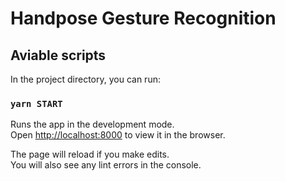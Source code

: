 # Handpose Gesture Recognition

## Aviable scripts

In the project directory, you can run:

### `yarn START`

Runs the app in the development mode.<br />
Open [http://localhost:8000](http://localhost:8000) to view it in the browser.

The page will reload if you make edits.<br />
You will also see any lint errors in the console.